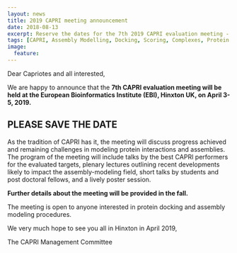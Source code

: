 ```yaml
---
layout: news
title: 2019 CAPRI meeting announcement
date: 2018-08-13
excerpt: Reserve the dates for the 7th 2019 CAPRI evaluation meeting - April 3-5, 2019
tags: [CAPRI, Assembly Modelling, Docking, Scoring, Complexes, Protein Structure]
image:
  feature:
---
```


Dear Capriotes and all interested,


We are happy to announce that the **7th CAPRI evaluation meeting will be held at the European Bioinformatics Institute (EBI), Hinxton UK, on April 3-5, 2019.**
 
## PLEASE SAVE THE DATE
 

As the tradition of CAPRI has it, the meeting will discuss progress achieved and remaining challenges in modeling protein interactions and assemblies. 
The program of the meeting will include talks by the best CAPRI performers for the evaluated targets, plenary lectures outlining recent developments likely to impact the assembly-modeling field, short talks by students and post doctoral fellows, and a lively poster session. 


**Further details about the meeting will be provided in the fall.**
 

The meeting is open to anyone interested in protein docking and assembly modeling procedures. 


We very much hope to see you all in Hinxton in April 2019,
 


The CAPRI Management Committee
